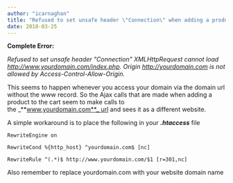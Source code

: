 ```yaml
---
author: "icarnaghan"
title: "Refused to set unsafe header \"Connection\" when adding a product to cart in Virtuemart in Joomla! 1.5"
date: 2018-03-25
---
```


**Complete Error:**

_Refused to set unsafe header "Connection" XMLHttpRequest cannot load http://www.yourdomain.com/index.php. Origin http://yourdomain.com is not allowed by Access-Control-Allow-Origin._

This seems to happen whenever you access your domain via the domain url without the www record. So the Ajax calls that are made when adding a product to the cart seem to make calls to the _**www.yourdomain.com**_ url and sees it as a different website.

A simple workaround is to place the following in your _**.htaccess**_ file

```
RewriteEngine on
 
RewriteCond %{http_host} ^yourdomain.com$ [nc]
 
RewriteRule ^(.*)$ http://www.yourdomain.com/$1 [r=301,nc]
```

Also remember to replace yourdomain.com with your website domain name

